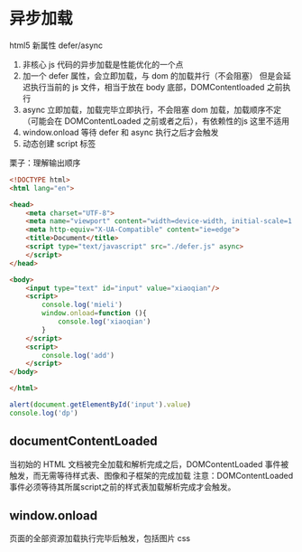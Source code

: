 # 异步加载

html5 新属性 defer/async

1. 非核心 js 代码的异步加载是性能优化的一个点
2. 加一个 defer 属性，会立即加载，与 dom 的加载并行（不会阻塞）  但是会延迟执行当前的 js 文件，相当于放在 body 底部，DOMContentloaded 之前执行
3. async 立即加载，加载完毕立即执行，不会阻塞 dom 加载，加载顺序不定（可能会在 DOMContentLoaded 之前或者之后），有依赖性的js 这里不适用
4. window.onload 等待 defer 和 async 执行之后才会触发
5. 动态创建 script 标签


栗子：理解输出顺序

```html
<!DOCTYPE html>
<html lang="en">

<head>
    <meta charset="UTF-8">
    <meta name="viewport" content="width=device-width, initial-scale=1.0">
    <meta http-equiv="X-UA-Compatible" content="ie=edge">
    <title>Document</title>
    <script type="text/javascript" src="./defer.js" async>
    </script>
</head>

<body>
    <input type="text" id="input" value="xiaoqian"/>
    <script>
        console.log('mieli')
        window.onload=function (){
            console.log('xiaoqian')
        }
    </script>
    <script>
        console.log('add')
    </script>
</body>

</html>
```

```js
alert(document.getElementById('input').value)
console.log('dp')
```

## documentContentLoaded

当初始的 HTML 文档被完全加载和解析完成之后，DOMContentLoaded 事件被触发，而无需等待样式表、图像和子框架的完成加载
注意：DOMContentLoaded 事件必须等待其所属script之前的样式表加载解析完成才会触发。

## window.onload

页面的全部资源加载执行完毕后触发，包括图片 css
